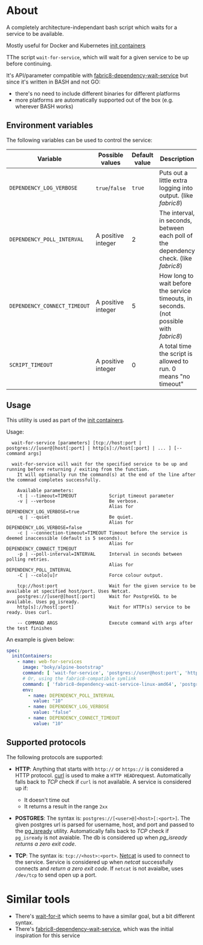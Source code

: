 # About

A completely architecture-independant bash script which waits for a service to be
available.

Mostly useful for Docker and Kubernetes 
[init containers](https://kubernetes.io/docs/concepts/workloads/pods/init-containers/)

TThe script `wait-for-service`, which will wait for a given service to be up before
continuing. 

It's API/parameter compatible with 
[fabric8-dependency-wait-service](https://github.com/fabric8-services/fabric8-dependency-wait-service) but
since it's written in BASH and not GO:
- there's no need to include different binaries for different platforms
- more platforms are automatically supported out of the box (e.g. wherever BASH works)

## Environment variables

The following variables can be used to control the service:

| Variable | Possible values | Default value | Description |
| -------- | --------------- | ------------- | ----------- |
| `DEPENDENCY_LOG_VERBOSE` | `true`/`false` | `true` | Puts out a little extra logging into output. (like *fabric8*) |
| `DEPENDENCY_POLL_INTERVAL` | A positive integer | 2 | The interval, in seconds, between each poll of the dependency check. (like *fabric8*) |
| `DEPENDENCY_CONNECT_TIMEOUT` | A positive integer | 5 | How long to wait before the service timeouts, in seconds. (not possible with *fabric8*) |
| `SCRIPT_TIMEOUT` | A positive integer | 0 | A total time the script is allowed to run. 0 means "no timeout" |

## Usage
This utility is used as part of the [init containers](https://kubernetes.io/docs/concepts/workloads/pods/init-containers/). 

Usage:
```
  wait-for-service [parameters] [tcp://host:port | postgres://[user@]host[:port] | http[s]://host[:port] | ... ] [-- command args]

  wait-for-service will wait for the specified service to be up and running before returning / exiting from the function.
    It will optionally run the command(s) at the end of the line after the commnad completes successfully.

    Available parameters:
    -t | --timeout=TIMEOUT            Script timeout parameter
    -v | --verbose                    Be verbose. 
                                      Alias for DEPENDENCY_LOG_VERBOSE=true
    -q | --quiet                      Be quiet. 
                                      Alias for DEPENDENCY_LOG_VERBOSE=false
    -c | --connection-timeout=TIMEOUT Timeout before the service is deemed inaccessible (default is 5 seconds).
                                      Alias for DEPENDENCY_CONNECT_TIMEOUT
    -p | --poll-interval=INTERVAL     Interval in seconds between polling retries.
                                      Alias for DEPENDENCY_POLL_INTERVAL
    -C | --colo[u]r                   Force colour output.

    tcp://host:port                   Wait for the given service to be available at specified host/port. Uses Netcat.
    postgres://[user@]host[:port]     Wait for PostgreSQL to be available. Uses pg_isready.
    http[s]://host[:port]             Wait for HTTP(s) service to be ready. Uses curl.
    
    -- COMMAND ARGS                   Execute command with args after the test finishes
```

An example is given below:

```yaml
spec:
  initContainers:
    - name: web-for-services
      image: "boky/alpine-bootstrap"
      command: [ 'wait-for-service', 'postgres://user@host:port', 'https://whole-url-to-service', 'tcp://host:port', ... ]
      # Or, using the fabric8-compatible symlink
      command: [ 'fabric8-dependency-wait-service-linux-amd64', 'postgres://user@host:port', 'https://whole-url-to-service', 'tcp://host:port', ... ]
      env:
        - name: DEPENDENCY_POLL_INTERVAL
          value: "10"
        - name: DEPENDENCY_LOG_VERBOSE
          value: "false"
        - name: DEPENDENCY_CONNECT_TIMEOUT
          value: "10"
```

## Supported protocols

The following protocols are supported:
* **HTTP**: Anything that starts with `http://` or `https://` is considered a HTTP protocol. 
  [curl](https://curl.haxx.se/) is used to make a `HTTP HEAD`request. Automatically falls back
  to *TCP* check if `curl` is not available.
  A service is considered up if:
  * It doesn't time out
  * It returns a result in the range `2xx`

* **POSTGRES**: The syntax is: `postgres://[<user>@]<host>[:<port>]`. 
  The given postgres url is parsed for username, host, and port and passed to the 
  [pg_isready](https://www.postgresql.org/docs/10/static/app-pg-isready.html) utility. 
  Automatically falls back to *TCP* check if `pg_isready` is not avaiable.
  The db is considered up when *pg_isready returns a zero exit code*.
* **TCP**: The syntax is: `tcp://<host>:<port>`. [Netcat](http://netcat.sourceforge.net/) is used to 
  connect to the service. Service is considered up when *netcat* successfully connects and 
  *return a zero exit code*. If `netcat` is not avaialbe, uses `/dev/tcp` to send open up a port.


# Similar tools

- There's [wait-for-it](https://github.com/vishnubob/wait-for-it) which seems to have a similar goal,
  but a bit different syntax.
- There's [fabric8-dependency-wait-service](https://github.com/fabric8-services/fabric8-dependency-wait-service),
  which was the initial inspiration for this service


